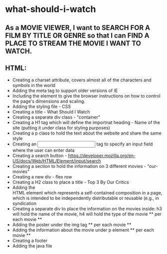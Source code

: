 # what-should-i-watch

## As a MOVIE VIEWER, I want to SEARCH FOR A FILM BY TITLE OR GENRE so that I can FIND A PLACE TO STREAM THE MOVIE I WANT TO WATCH.

## HTML:

- Creating a charset attribute, covers almost all of the characters and symbols in the world
- Adding the meta tag to support older versions of IE
- Including the <meta> element to give the browser instructions on how to control the page's dimensions and scaling.
- Adding the styling file - CSS
- Creating a title - What Should I Watch
- Creating a separate div class - "container"
- Creating a H1 tag which will define the importnat heading - Name of the site (putting it under class for styling purposes)
- Creating a p class to hold the text about the website and share the same style
- Creating an <input> tag to specify an input field where the user can enter data
- Creating a search button - https://developer.mozilla.org/en-US/docs/Web/HTML/Element/input/search
- Creating a section to hold the information on 3 different movies - "our-movies"
- Creating a new div - flex row
- Creating a H2 class to place a title - Top 3 By Our Critics
- Adding the <article> HTML element which represents a self-contained composition in a page, which is intended to be independently distributable or reusable (e.g., in syndication
- Creating a separate div to place the information on the movies inside: h3 will hold the name of the movie, h4 will hold the type of the movie ** per each movie **
- Adding the poster under the img tag ** per each movie **
- Adding the information about the movie under p element ** per each movie **
- Creating a footer
- Adding the java file

